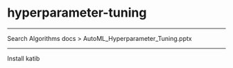 # hyperparameter-tuning

---
Search Algorithms
docs > AutoML_Hyperparameter_Tuning.pptx

---
Install katib